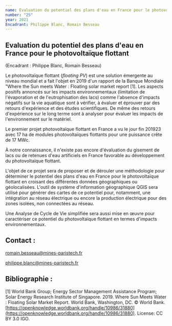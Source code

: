 ```yaml
---
name: Evaluation du potentiel des plans d'eau en France pour le photovoltaïque flottant
number: "25"
year: 2021
Encadrant: Philippe Blanc, Romain Besseau
---
```


## Evaluation du potentiel des plans d'eau en France pour le photovoltaïque flottant

(Encadrant : Philippe Blanc, Romain Besseau)

Le photovoltaïque flottant (*floating PV*) est une solution émergente au
niveau mondial et a fait l'objet en 2019 d'un rapport de la Banque
Mondiale "Where the Sun meets Water : Floating solar market report
\[1\]. Les aspects positifs annoncés sur les impacts environnementaux
(limitation de l'évaporation et de l'eutrophisation des lacs) comme
l'absence d'impacts négatifs sur la vie aquatique sont à vérifier, à
évaluer et éprouver par des retours d'expérience et des études
scientifiques. De même des retours d'expérience sur le long terme sont à
analyser pour évaluer les impacts de l'environnement sur le matériel.

Le premier projet photovoltaïque flottant en France a vu le jour fin
201923 avec 17 ha de modules photovoltaïques flottants pour une
puissance crête de 17 MWc.

À notre connaissance, il n'existe pas encore d'évaluation du gisement de
lacs ou de retenues d'eau artificiels en France favorable au
développement du photovoltaïque flottant.

L'objet de ce projet sera de proposer et de dérouler une méthodologie
pour déterminer le potentiel des plans d'eau en France pour le
photovoltaïque flottant en croisant des différentes données
géographiques ou géolocalisées. L'outil de système d'information
géographique QGIS sera utilisé pour générer des cartes de ce potentiel
pour, notamment, une intégration au réseau électrique ou encore la
production électrique pour des zones isolées, non connectées au réseau.

Une Analyse de Cycle de Vie simplifiée sera aussi mise en œuvre pour
caractériser ce potentiel du photovoltaïque flottant en termes d'impacts
environnementaux.

## Contact :
[romain.besseau\@mines-paristech.fr](mailto:romain.besseau@mines-paristech.fr)

[philippe.blanc\@mines-paristech.fr](mailto:philippe.blanc@mines-paristech.fr)

## Bibliographie :

\[1\] World Bank Group; Energy Sector Management Assistance Program;
Solar Energy Research Institute of Singapore. 2019. Where Sun Meets
Water : Floating Solar Market Report. World Bank, Washington, DC. ©
World Bank.
[https://openknowledge.worldbank.org/handle/10986/31880](https://openknowledge.worldbank.org/handle/10986/31880).
License: CC BY 3.0 IGO.
